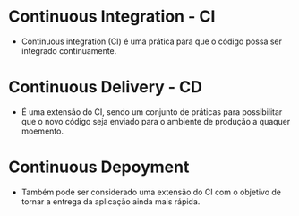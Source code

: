 # Continuous Integration - CI

- Continuous integration (CI) é uma prática para que o código possa ser integrado continuamente.

# Continuous Delivery - CD

- É uma extensão do CI, sendo um conjunto de práticas para possibilitar que o novo código seja enviado para o ambiente de produção a quaquer moemento.

# Continuous Depoyment

- Também pode ser considerado uma extensão do CI com o objetivo de tornar a entrega da aplicação ainda mais rápida.